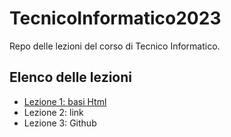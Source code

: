 # TecnicoInformatico2023
Repo delle lezioni del corso di Tecnico Informatico.

## Elenco delle lezioni
- [Lezione 1: basi Html](https://github.com/DarioIEL/TecnicoInformatico2023/tree/main/Lezione1)
- Lezione 2: link
- Lezione 3: Github
